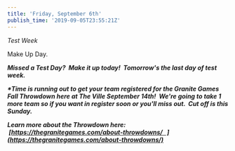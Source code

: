 ```yaml
---
title: 'Friday, September 6th'
publish_time: '2019-09-05T23:55:21Z'
---
```


*Test Week*

Make Up Day.

***Missed a Test Day?  Make it up today!  Tomorrow's the last day of
test week.***

***\*Time is running out to get your team registered for the Granite
Games Fall Throwdown here at The Ville September 14th!  We're going to
take 1 more team so if you want in register soon or you'll miss out.
 Cut off is this Sunday.***

***Learn more about the Throwdown here:
 [https://thegranitegames.com/about-throwdowns/   ](https://thegranitegames.com/about-throwdowns/)***
